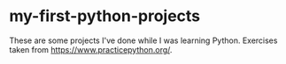 # my-first-python-projects
These are some projects I've done while I was learning Python. Exercises taken from https://www.practicepython.org/.
